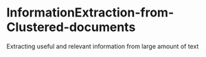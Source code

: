 # InformationExtraction-from-Clustered-documents
Extracting useful and relevant information from large amount of text
